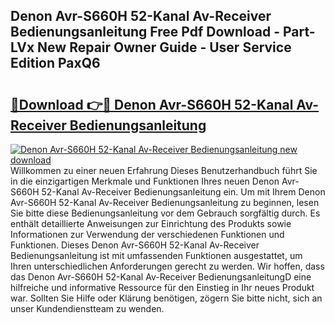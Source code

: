 ## Denon Avr-S660H 52-Kanal Av-Receiver Bedienungsanleitung Free Pdf Download - Part-LVx New Repair Owner Guide - User Service Edition PaxQ6

# <h2><a href="http://df230no.blite.top/?on=Denon+Avr-S660H+52-Kanal+Av-Receiver+Bedienungsanleitung">🔗Download 👉🔴 Denon Avr-S660H 52-Kanal Av-Receiver Bedienungsanleitung</a></h2>

[![Denon Avr-S660H 52-Kanal Av-Receiver Bedienungsanleitung new download](https://i.imgur.com/lujVjoI.png)](http://df230no.blite.top/?on=Denon+Avr-S660H+52-Kanal+Av-Receiver+Bedienungsanleitung)
Willkommen zu einer neuen Erfahrung Dieses Benutzerhandbuch führt Sie in die einzigartigen Merkmale und Funktionen Ihres neuen Denon Avr-S660H 52-Kanal Av-Receiver Bedienungsanleitung ein. Um mit Ihrem Denon Avr-S660H 52-Kanal Av-Receiver Bedienungsanleitung zu beginnen, lesen Sie bitte diese Bedienungsanleitung vor dem Gebrauch sorgfältig durch. Es enthält detaillierte Anweisungen zur Einrichtung des Produkts sowie Informationen zur Verwendung der verschiedenen Funktionen und Funktionen. Dieses Denon Avr-S660H 52-Kanal Av-Receiver Bedienungsanleitung ist mit umfassenden Funktionen ausgestattet, um Ihren unterschiedlichen Anforderungen gerecht zu werden. Wir hoffen, dass das Denon Avr-S660H 52-Kanal Av-Receiver BedienungsanleitungD eine hilfreiche und informative Ressource für den Einstieg in Ihr neues Produkt war. Sollten Sie Hilfe oder Klärung benötigen, zögern Sie bitte nicht, sich an unser Kundendienstteam zu wenden.
